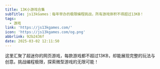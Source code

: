 ```yaml
---
title: 13K小游戏合集
subTitle: js13kGames：每年举办的极限编程挑战，所有游戏体积不得超过13KB！
tags:
  - 游戏
link: 'https://js13kgames.com/'
icon: 'https://js13kgames.com/og.png'
abbrlink: 92b2436f
date: 2025-03-02 12:11:50
---
```


这里汇聚了超迷你的网页游戏，每款游戏都不超过13KB，却能展现完整的玩法与创意。挑战编程极限，探索微型游戏的无限可能！